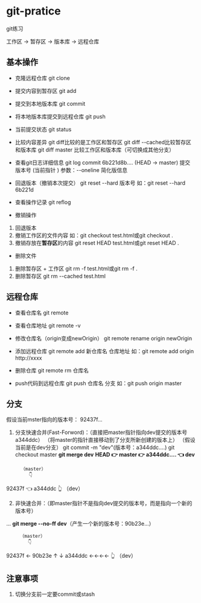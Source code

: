 # git-pratice

git练习

工作区 -> 暂存区 -> 版本库 -> 远程仓库

## 基本操作
- 克隆远程仓库
git clone

- 提交内容到暂存区
git add 

- 提交到本地版本库
git commit 

- 将本地版本库提交到远程仓库
git push 

- 当前提交状态
git status 

- 比较内容差异 
git diff比较的是工作区和暂存区
git diff --cached比较暂存区和版本库
git diff master 比较工作区和版本库（可切换成其他分支）


- 查看git日志详细信息
git log
commit 6b221d8b.... (HEAD -> master)
提交 版本号 (当前指针 )
参数：--oneline 简化版信息


- 回退版本（撤销本次提交）
git reset --hard 版本号
如：git reset --hard 6b221d

- 查看操作记录
git reflog

- 撤销操作
1. 回退版本
2. 撤销工作区的文件内容
如：git checkout test.html或git checkout .
3. 撤销存放在**暂存区**的内容
git reset HEAD test.html或git reset HEAD .

- 删除文件
1. 删除暂存区 + 工作区
git rm -f test.html或git rm -f .
2. 删除暂存区
git rm --cached test.html


## 远程仓库
- 查看仓库名
git remote

- 查看仓库地址
git remote -v

- 修改仓库名（origin变成newOrigin）
git remote rename origin newOrigin

- 添加远程仓库
git remote add 新仓库名 仓库地址
如：git remote add origin http://xxxx

- 删除仓库
git remote rm 仓库名

- push代码到远程仓库
git push 仓库名 分支
如：git push origin master

## 分支

假设当前mster指向的版本号： 92437f...

1. 分支快速合并(Fast-Forword)：（直接把master指针指向dev提交的版本号a344ddc）
（将master的指针直接移动到了分支所新创建的版本上）
（假设当前是在dev分支）
git commit -m "dev"(版本号：a344ddc....)
git checkout master
**git merge dev** 
**HEAD 👉 master 👉 a344ddc....  👈 dev**

         （master）
            👇
92437f 👈 a344ddc 
            👆
          （dev）

2. 非快速合并：（即master指针不是指向dev提交的版本号，而是指向一个新的版本号）

...
**git merge --no-ff dev**（产生一个新的版本号：90b23e...）


         （master）
            👇
92437f ← 90b23e 
↑          ↓
a344ddc ←←←← 
👆
（dev）
    


## 注意事项
1. 切换分支前一定要commit或stash